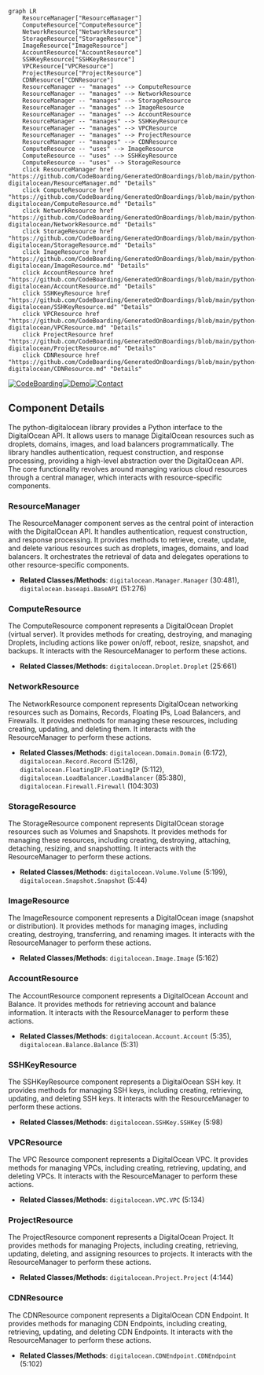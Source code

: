 ```mermaid
graph LR
    ResourceManager["ResourceManager"]
    ComputeResource["ComputeResource"]
    NetworkResource["NetworkResource"]
    StorageResource["StorageResource"]
    ImageResource["ImageResource"]
    AccountResource["AccountResource"]
    SSHKeyResource["SSHKeyResource"]
    VPCResource["VPCResource"]
    ProjectResource["ProjectResource"]
    CDNResource["CDNResource"]
    ResourceManager -- "manages" --> ComputeResource
    ResourceManager -- "manages" --> NetworkResource
    ResourceManager -- "manages" --> StorageResource
    ResourceManager -- "manages" --> ImageResource
    ResourceManager -- "manages" --> AccountResource
    ResourceManager -- "manages" --> SSHKeyResource
    ResourceManager -- "manages" --> VPCResource
    ResourceManager -- "manages" --> ProjectResource
    ResourceManager -- "manages" --> CDNResource
    ComputeResource -- "uses" --> ImageResource
    ComputeResource -- "uses" --> SSHKeyResource
    ComputeResource -- "uses" --> StorageResource
    click ResourceManager href "https://github.com/CodeBoarding/GeneratedOnBoardings/blob/main/python-digitalocean/ResourceManager.md" "Details"
    click ComputeResource href "https://github.com/CodeBoarding/GeneratedOnBoardings/blob/main/python-digitalocean/ComputeResource.md" "Details"
    click NetworkResource href "https://github.com/CodeBoarding/GeneratedOnBoardings/blob/main/python-digitalocean/NetworkResource.md" "Details"
    click StorageResource href "https://github.com/CodeBoarding/GeneratedOnBoardings/blob/main/python-digitalocean/StorageResource.md" "Details"
    click ImageResource href "https://github.com/CodeBoarding/GeneratedOnBoardings/blob/main/python-digitalocean/ImageResource.md" "Details"
    click AccountResource href "https://github.com/CodeBoarding/GeneratedOnBoardings/blob/main/python-digitalocean/AccountResource.md" "Details"
    click SSHKeyResource href "https://github.com/CodeBoarding/GeneratedOnBoardings/blob/main/python-digitalocean/SSHKeyResource.md" "Details"
    click VPCResource href "https://github.com/CodeBoarding/GeneratedOnBoardings/blob/main/python-digitalocean/VPCResource.md" "Details"
    click ProjectResource href "https://github.com/CodeBoarding/GeneratedOnBoardings/blob/main/python-digitalocean/ProjectResource.md" "Details"
    click CDNResource href "https://github.com/CodeBoarding/GeneratedOnBoardings/blob/main/python-digitalocean/CDNResource.md" "Details"
```
[![CodeBoarding](https://img.shields.io/badge/Generated%20by-CodeBoarding-9cf?style=flat-square)](https://github.com/CodeBoarding/GeneratedOnBoardings)[![Demo](https://img.shields.io/badge/Try%20our-Demo-blue?style=flat-square)](https://www.codeboarding.org/demo)[![Contact](https://img.shields.io/badge/Contact%20us%20-%20codeboarding@gmail.com-lightgrey?style=flat-square)](mailto:codeboarding@gmail.com)

## Component Details

The python-digitalocean library provides a Python interface to the DigitalOcean API. It allows users to manage DigitalOcean resources such as droplets, domains, images, and load balancers programmatically. The library handles authentication, request construction, and response processing, providing a high-level abstraction over the DigitalOcean API. The core functionality revolves around managing various cloud resources through a central manager, which interacts with resource-specific components.

### ResourceManager
The ResourceManager component serves as the central point of interaction with the DigitalOcean API. It handles authentication, request construction, and response processing. It provides methods to retrieve, create, update, and delete various resources such as droplets, images, domains, and load balancers. It orchestrates the retrieval of data and delegates operations to other resource-specific components.
- **Related Classes/Methods**: `digitalocean.Manager.Manager` (30:481), `digitalocean.baseapi.BaseAPI` (51:276)

### ComputeResource
The ComputeResource component represents a DigitalOcean Droplet (virtual server). It provides methods for creating, destroying, and managing Droplets, including actions like power on/off, reboot, resize, snapshot, and backups. It interacts with the ResourceManager to perform these actions.
- **Related Classes/Methods**: `digitalocean.Droplet.Droplet` (25:661)

### NetworkResource
The NetworkResource component represents DigitalOcean networking resources such as Domains, Records, Floating IPs, Load Balancers, and Firewalls. It provides methods for managing these resources, including creating, updating, and deleting them. It interacts with the ResourceManager to perform these actions.
- **Related Classes/Methods**: `digitalocean.Domain.Domain` (6:172), `digitalocean.Record.Record` (5:126), `digitalocean.FloatingIP.FloatingIP` (5:112), `digitalocean.LoadBalancer.LoadBalancer` (85:380), `digitalocean.Firewall.Firewall` (104:303)

### StorageResource
The StorageResource component represents DigitalOcean storage resources such as Volumes and Snapshots. It provides methods for managing these resources, including creating, destroying, attaching, detaching, resizing, and snapshotting. It interacts with the ResourceManager to perform these actions.
- **Related Classes/Methods**: `digitalocean.Volume.Volume` (5:199), `digitalocean.Snapshot.Snapshot` (5:44)

### ImageResource
The ImageResource component represents a DigitalOcean image (snapshot or distribution). It provides methods for managing images, including creating, destroying, transferring, and renaming images. It interacts with the ResourceManager to perform these actions.
- **Related Classes/Methods**: `digitalocean.Image.Image` (5:162)

### AccountResource
The AccountResource component represents a DigitalOcean Account and Balance. It provides methods for retrieving account and balance information. It interacts with the ResourceManager to perform these actions.
- **Related Classes/Methods**: `digitalocean.Account.Account` (5:35), `digitalocean.Balance.Balance` (5:31)

### SSHKeyResource
The SSHKeyResource component represents a DigitalOcean SSH key. It provides methods for managing SSH keys, including creating, retrieving, updating, and deleting SSH keys. It interacts with the ResourceManager to perform these actions.
- **Related Classes/Methods**: `digitalocean.SSHKey.SSHKey` (5:98)

### VPCResource
The VPC Resource component represents a DigitalOcean VPC. It provides methods for managing VPCs, including creating, retrieving, updating, and deleting VPCs. It interacts with the ResourceManager to perform these actions.
- **Related Classes/Methods**: `digitalocean.VPC.VPC` (5:134)

### ProjectResource
The ProjectResource component represents a DigitalOcean Project. It provides methods for managing Projects, including creating, retrieving, updating, deleting, and assigning resources to projects. It interacts with the ResourceManager to perform these actions.
- **Related Classes/Methods**: `digitalocean.Project.Project` (4:144)

### CDNResource
The CDNResource component represents a DigitalOcean CDN Endpoint. It provides methods for managing CDN Endpoints, including creating, retrieving, updating, and deleting CDN Endpoints. It interacts with the ResourceManager to perform these actions.
- **Related Classes/Methods**: `digitalocean.CDNEndpoint.CDNEndpoint` (5:102)